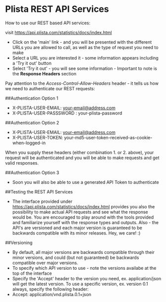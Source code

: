 Plista REST API Services
========================

How to use our REST based API services:

visit https://api.plista.com/statistics/docs/index.html

  * Click on the 'main' link - and you will be presented with the different URLs you are allowed to call, as well as the type of request you need to make
  * Select a URL you are interested it - some information appears including a 'Try it out' button
  * Select 'Try it out' - you will see some information - Important to note is the **Response Headers** section

  Pay attention to the *Access-Control-Allow-Headers* header - it tells us how we need to authenticate our REST requests:

##Authentication Option 1 
  * X-PLISTA-USER-EMAIL: your-email@address.com
  * X-PLISTA-USER-PASSSWORD : your-plista-password

##Authentication Option 2
  * X-PLISTA-USER-EMAIL: your-email@address.com
  * X-PLISTA-USER-TOKEN: your-md5-user-token-received-as-cookie-when-logged-in

  When you supply these headers (either combination 1. or 2. above), your request will be authenticated and you will be able to make requests and get valid responses.
  
##Authentication Option 3
  * Soon you will also be able to use a generated API Token to authenticate

##Testing the REST API Services
  * The interface provided under https://api.plista.com/statistics/docs/index.html provides you also the possibility to make actual API requests and see what the response would be. You are encouraged to play around with the tools provided and familiarize yourself with the response types and outputs. Also - the API's are versioned and each major version is guaranteed to be backwards compatible with its minor releases. Hey, we care! :)

##Versioning
  * By default, all major versions are backwards compatible through their minor versions, and could (but not guaranteed) be backwards compatible over major versions.
  * To specify which API version to use - note the versions availabe at the top of the interface
  * Specify the 'Accept' header to the version you need, ex. application/json will get the latest version. To use a specific version, ex. version 0.1 always, specify the following header:
  * Accept: application/vnd.plista.0.1+json

